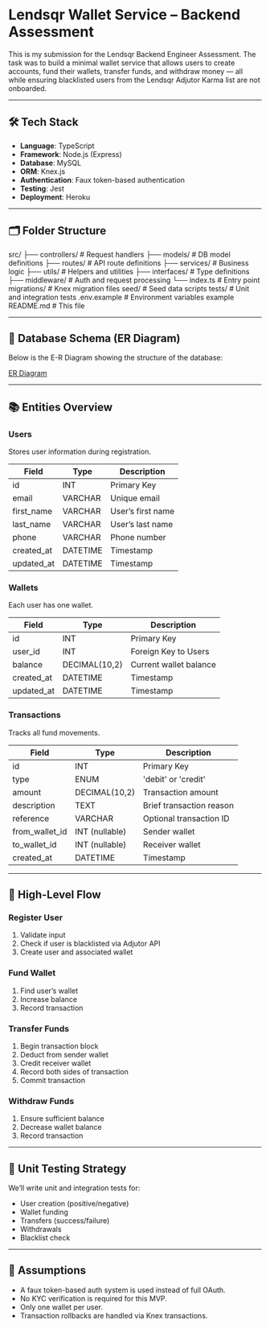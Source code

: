 # Lendsqr Wallet Service – Backend Assessment

This is my submission for the Lendsqr Backend Engineer Assessment. The task was to build a minimal wallet service that allows users to create accounts, fund their wallets, transfer funds, and withdraw money — all while ensuring blacklisted users from the Lendsqr Adjutor Karma list are not onboarded.

---

## 🛠️ Tech Stack

- **Language**: TypeScript
- **Framework**: Node.js (Express)
- **Database**: MySQL
- **ORM**: Knex.js
- **Authentication**: Faux token-based authentication
- **Testing**: Jest
- **Deployment**: Heroku

---

## 🗂️ Folder Structure

src/
├── controllers/ # Request handlers
├── models/ # DB model definitions
├── routes/ # API route definitions
├── services/ # Business logic
├── utils/ # Helpers and utilities
├── interfaces/ # Type definitions
├── middleware/ # Auth and request processing
└── index.ts # Entry point
migrations/ # Knex migration files
seed/ # Seed data scripts
tests/ # Unit and integration tests
.env.example # Environment variables example
README.md # This file

---

## 🧱 Database Schema (ER Diagram)

Below is the E-R Diagram showing the structure of the database:

[ER Diagram](https://dbdesigner.page.link/cvENLcZTHiFt2zez9)

---

## 📚 Entities Overview

### Users
Stores user information during registration.

| Field       | Type         | Description              |
|-------------|--------------|--------------------------|
| id          | INT          | Primary Key              |
| email       | VARCHAR      | Unique email             |
| first_name  | VARCHAR      | User’s first name        |
| last_name   | VARCHAR      | User’s last name         |
| phone       | VARCHAR      | Phone number             |
| created_at  | DATETIME     | Timestamp                |
| updated_at  | DATETIME     | Timestamp                |

### Wallets
Each user has one wallet.

| Field      | Type          | Description              |
|------------|---------------|--------------------------|
| id         | INT           | Primary Key              |
| user_id    | INT           | Foreign Key to Users     |
| balance    | DECIMAL(10,2) | Current wallet balance   |
| created_at | DATETIME      | Timestamp                |
| updated_at | DATETIME      | Timestamp                |

### Transactions
Tracks all fund movements.

| Field           | Type           | Description                |
|-----------------|----------------|----------------------------|
| id              | INT            | Primary Key                |
| type            | ENUM           | 'debit' or 'credit'        |
| amount          | DECIMAL(10,2)  | Transaction amount         |
| description     | TEXT           | Brief transaction reason   |
| reference       | VARCHAR        | Optional transaction ID    |
| from_wallet_id  | INT (nullable) | Sender wallet              |
| to_wallet_id    | INT (nullable) | Receiver wallet            |
| created_at      | DATETIME       | Timestamp                  |

---

## 🔁 High-Level Flow

### Register User
1. Validate input
2. Check if user is blacklisted via Adjutor API
3. Create user and associated wallet

### Fund Wallet
1. Find user’s wallet
2. Increase balance
3. Record transaction

### Transfer Funds
1. Begin transaction block
2. Deduct from sender wallet
3. Credit receiver wallet
4. Record both sides of transaction
5. Commit transaction

### Withdraw Funds
1. Ensure sufficient balance
2. Decrease wallet balance
3. Record transaction

---

## 🧪 Unit Testing Strategy

We’ll write unit and integration tests for:
- User creation (positive/negative)
- Wallet funding
- Transfers (success/failure)
- Withdrawals
- Blacklist check

---

## 📌 Assumptions

- A faux token-based auth system is used instead of full OAuth.
- No KYC verification is required for this MVP.
- Only one wallet per user.
- Transaction rollbacks are handled via Knex transactions.
